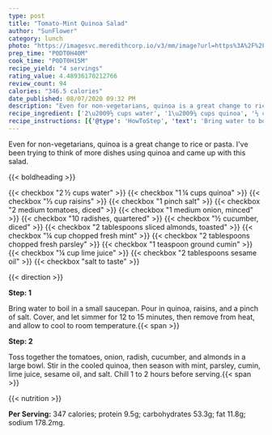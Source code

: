 ```yaml
---
type: post
title: "Tomato-Mint Quinoa Salad"
author: "SunFlower"
category: lunch
photo: "https://imagesvc.meredithcorp.io/v3/mm/image?url=https%3A%2F%2Fimages.media-allrecipes.com%2Fuserphotos%2F5276265.jpg"
prep_time: "P0DT0H40M"
cook_time: "P0DT0H15M"
recipe_yield: "4 servings"
rating_value: 4.48936170212766
review_count: 94
calories: "346.5 calories"
date_published: 08/07/2020 09:32 PM
description: "Even for non-vegetarians, quinoa is a great change to rice or pasta. I've been trying to think of more dishes using quinoa and came up with this salad."
recipe_ingredient: ['2\u2009½ cups water', '1\u2009¼ cups quinoa', '⅓ cup raisins', '1 pinch salt', '2 medium tomatoes, diced', '1 medium onion, minced', '10 radishes, quartered', '½ cucumber, diced', '2 tablespoons sliced almonds, toasted', '¼ cup chopped fresh mint', '2 tablespoons chopped fresh parsley', '1 teaspoon ground cumin', '¼ cup lime juice', '2 tablespoons sesame oil', 'salt to taste']
recipe_instructions: [{'@type': 'HowToStep', 'text': 'Bring water to boil in a small saucepan.  Pour in quinoa, raisins, and a pinch of salt.  Cover, and let simmer for 12 to 15 minutes, then remove from heat, and allow to cool to room temperature.\n'}, {'@type': 'HowToStep', 'text': 'Toss together the tomatoes, onion, radish, cucumber, and almonds in a large bowl. Stir in the cooled quinoa, then season with mint, parsley, cumin, lime juice, sesame oil, and salt.  Chill 1 to 2 hours before serving.\n'}]
---
```


Even for non-vegetarians, quinoa is a great change to rice or pasta. I've been trying to think of more dishes using quinoa and came up with this salad. 

{{< boldheading >}}

{{< checkbox "2 ½ cups water" >}}
{{< checkbox "1 ¼ cups quinoa" >}}
{{< checkbox "⅓ cup raisins" >}}
{{< checkbox "1 pinch salt" >}}
{{< checkbox "2 medium tomatoes, diced" >}}
{{< checkbox "1 medium onion, minced" >}}
{{< checkbox "10  radishes, quartered" >}}
{{< checkbox "½  cucumber, diced" >}}
{{< checkbox "2 tablespoons sliced almonds, toasted" >}}
{{< checkbox "¼ cup chopped fresh mint" >}}
{{< checkbox "2 tablespoons chopped fresh parsley" >}}
{{< checkbox "1 teaspoon ground cumin" >}}
{{< checkbox "¼ cup lime juice" >}}
{{< checkbox "2 tablespoons sesame oil" >}}
{{< checkbox "salt to taste" >}}


{{< direction >}}

**Step: 1**

Bring water to boil in a small saucepan.  Pour in quinoa, raisins, and a pinch of salt.  Cover, and let simmer for 12 to 15 minutes, then remove from heat, and allow to cool to room temperature.{{< span >}}

**Step: 2**

Toss together the tomatoes, onion, radish, cucumber, and almonds in a large bowl. Stir in the cooled quinoa, then season with mint, parsley, cumin, lime juice, sesame oil, and salt.  Chill 1 to 2 hours before serving.{{< span >}}

{{< nutrition >}}

**Per Serving:** 347 calories; protein 9.5g; carbohydrates 53.3g; fat 11.8g; sodium 178.2mg.